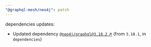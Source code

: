 ```yaml
---
"@graphql-mesh/neo4j": patch
---
```

dependencies updates:
  - Updated dependency [`@neo4j/graphql@3.18.2` ↗︎](https://www.npmjs.com/package/@neo4j/graphql/v/3.18.2) (from `3.18.1`, in `dependencies`)
